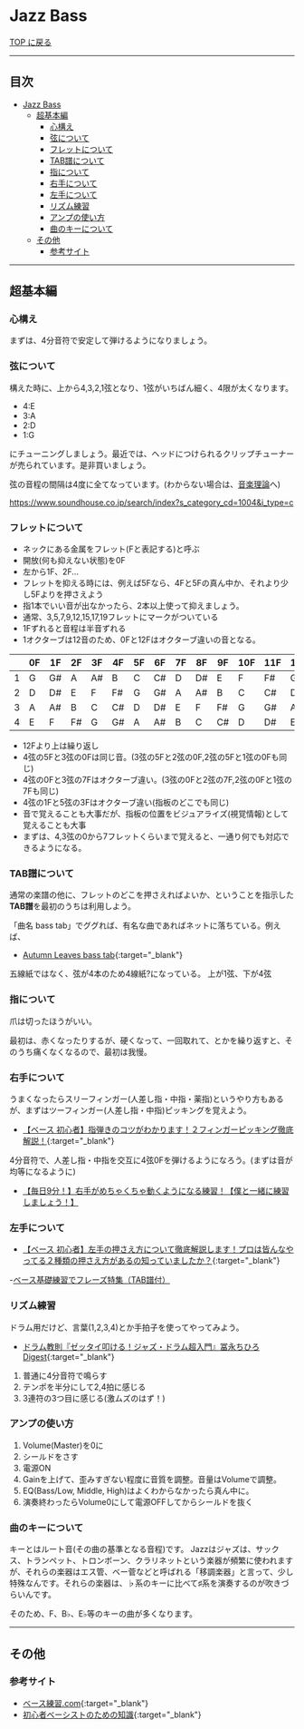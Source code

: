 # Jazz Bass

[TOP に戻る](./index.md)

---

## 目次<!-- omit in toc -->

- [Jazz Bass](#jazz-bass)
  - [超基本編](#超基本編)
    - [心構え](#心構え)
    - [弦について](#弦について)
    - [フレットについて](#フレットについて)
    - [TAB譜について](#tab譜について)
    - [指について](#指について)
    - [右手について](#右手について)
    - [左手について](#左手について)
    - [リズム練習](#リズム練習)
    - [アンプの使い方](#アンプの使い方)
    - [曲のキーについて](#曲のキーについて)
  - [その他](#その他)
    - [参考サイト](#参考サイト)

---
## 超基本編
### 心構え
まずは、4分音符で安定して弾けるようになりましょう。

### 弦について
構えた時に、上から4,3,2,1弦となり、1弦がいちばん細く、4限が太くなります。
- 4:E
- 3:A
- 2:D
- 1:G

にチューニングしましょう。最近では、ヘッドにつけられるクリップチューナーが売られています。是非買いましょう。

弦の音程の間隔は4度に全てなっています。(わからない場合は、[音楽理論](../theory.md)へ)

https://www.soundhouse.co.jp/search/index?s_category_cd=1004&i_type=c

### フレットについて
- ネックにある金属をフレット(Fと表記する)と呼ぶ
- 開放(何も抑えない状態)を0F
- 左から1F、2F...
- フレットを抑える時には、例えば5Fなら、4Fと5Fの真ん中か、それより少し5Fよりを押さえよう
- 指1本でいい音が出なかったら、2本以上使って抑えましょう。
- 通常、3,5,7,9,12,15,17,19フレットにマークがついている
- 1Fずれると音程は半音ずれる
- 1オクターブは12音のため、0Fと12Fはオクターブ違いの音となる。

|     | 0F  | 1F  | 2F  | 3F  | 4F  | 5F  | 6F  | 7F  | 8F  | 9F  | 10F | 11F | 12F |
| --- | --- | --- | --- | --- | --- | --- | --- | --- | --- | --- | --- | --- | --- |
| 1   | G   | G#  | A   | A#  | B   | C   | C#  | D   | D#  | E   | F   | F#  | G   |
| 2   | D   | D#  | E   | F   | F#  | G   | G#  | A   | A#  | B   | C   | C#  | D   |
| 3   | A   | A#  | B   | C   | C#  | D   | D#  | E   | F   | F#  | G   | G#  | A   |
| 4   | E   | F   | F#  | G   | G#  | A   | A#  | B   | C   | C#  | D   | D#  | E   |

- 12Fより上は繰り返し
- 4弦の5Fと3弦の0Fは同じ音。(3弦の5Fと2弦の0F,2弦の5Fと1弦の0Fも同じ)
- 4弦の0Fと3弦の7Fはオクターブ違い。(3弦の0Fと2弦の7F,2弦の0Fと1弦の7Fも同じ)
- 4弦の1Fと5弦の3Fはオクターブ違い(指板のどこでも同じ)
- 音で覚えることも大事だが、指板の位置をビジュアライズ(視覚情報)として覚えることも大事
- まずは、4,3弦の0から7フレットくらいまで覚えると、一通り何でも対応できるようになる。

### TAB譜について
通常の楽譜の他に、フレットのどこを押さえればよいか、ということを指示した**TAB譜**を最初のうちは利用しよう。

「曲名 bass tab」でググれば、有名な曲であればネットに落ちている。例えば、
- [Autumn Leaves bass tab](http://xn--zck3c3et045ak7b.com/autumn-leaves-bassline/){:target="_blank"}

五線紙ではなく、弦が4本のため4線紙?になっている。
上が1弦、下が4弦

### 指について
爪は切ったほうがいい。

最初は、赤くなったりするが、硬くなって、一回取れて、とかを繰り返すと、そのうち痛くなくなるので、最初は我慢。

### 右手について
うまくなったらスリーフィンガー(人差し指・中指・薬指)というやり方もあるが、まずはツーフィンガー(人差し指・中指)ピッキングを覚えよう。
- [【ベース 初心者】指弾きのコツがわかります！２フィンガーピッキング徹底解説！](https://www.youtube.com/watch?v=VOP3hRl2y48){:target="_blank"}

4分音符で、人差し指・中指を交互に4弦0Fを弾けるようになろう。(まずは音が均等になるように)

- [【毎日9分！】右手がめちゃくちゃ動くようになる練習！【僕と一緒に練習しましょう！】](https://www.youtube.com/watch?v=dctbM_Y5UzM)

### 左手について
- [【ベース 初心者】左手の押さえ方について徹底解説します！プロは皆んなやってる２種類の押さえ方があるの知っていましたか？](https://www.youtube.com/watch?v=p5994TEDIOc){:target="_blank"}

-[ベース基礎練習でフレーズ特集（TAB譜付）](https://slapbass.jp/bass-tab-kiso.html)

### リズム練習
ドラム用だけど、言葉(1,2,3,4)とか手拍子を使ってやってみよう。

- [ドラム教則『ゼッタイ叩ける！ジャズ・ドラム超入門』冨永ちひろ Digest](https://www.youtube.com/watch?v=ynJg_DJVKvI&t=194s){:target="_blank"}


1. 普通に4分音符で鳴らす
2. テンポを半分にして2,4拍に感じる
3. 3連符の3つ目に感じる(激ムズのはず！)

### アンプの使い方
1. Volume(Master)を0に
2. シールドをさす
3. 電源ON
4. Gainを上げて、歪みすぎない程度に音質を調整。音量はVolumeで調整。
5. EQ(Bass/Low, Middle, High)はよくわからなかったら真ん中に。
6. 演奏終わったらVolume0にして電源OFFしてからシールドを抜く

### 曲のキーについて
キーとはルート音(その曲の基準となる音程)です。
Jazzはジャズは、サックス、トランペット、トロンボーン、クラリネットという楽器が頻繁に使われますが、それらの楽器はエス管、ベー菅などと呼ばれる「移調楽器」と言って、少し特殊なんです。それらの楽器は、♭系のキーに比べて♯系を演奏するのが吹きづらいんです。

そのため、F、B♭、E♭等のキーの曲が多くなります。

---
## その他
### 参考サイト
- [ベース練習.com](http://xn--zck3c3et045ak7b.com/){:target="_blank"}
- [初心者ベーシストのための知識](https://bassist-bar.com/){:target="_blank"}